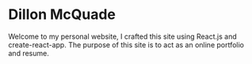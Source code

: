 <h1>Dillon McQuade</h1>
<p>Welcome to my personal website, I crafted this site using React.js and create-react-app. The purpose of this site is to act as an online portfolio and resume. </p>
